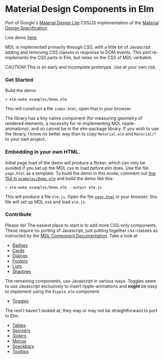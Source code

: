 # Material Design Components in Elm

Port of Google's
[Material Design Lite](https://www.getmdl.io/)
CSS/JS implementation of the
[Material Design Specification](https://www.google.com/design/spec/material-design/introduction.html).

Live demo 
[here](https://debois.github.io/elm-mdl/).

MDL is implemented primarily through CSS, with a little bit of Javascript
adding and removing CSS classes in response to DOM events. This port
re-implements the CSS parts in Elm, but relies on the CSS of MDL verbatim.

*CAUTION*! This is an early and incomplete prototype. Use at your own risk.


### Get Started

Build the demo:

    > elm-make examples/Demo.elm

This will construct a file `index.html`; open that in your browser.

The library has a tiny native component (for measuring geometry of rendered
  elements, a necessity for re-implementing MDL ripple-animations), and so
  cannot be in the elm-package library. If you wish to use the library, I
  know no better way than to copy `Material.elm` and `Material/*` to your
  own project. 

### Embedding in your own HTML. 

Initial page load of the demo will produce a flicker, which can only be 
avoided if you set up the MDL css to load before elm does. Use the file
`page.html` as a template. To build the demo in this mode, comment out 
[line 154 in `examples/Demo.elm`](https://github.com/debois/elm-mdl/blob/master/examples/Demo.elm#L154)
and build the demo like this: 

    > elm-make examples/Demo.elm --output elm.js

This will produce a file `elm.js`. Open the file 
[`page.html`](https://raw.githubusercontent.com/debois/elm-mdl/master/page.html) in your 
browser; this file will set up MDL css and load `elm.js`.

### Contribute

Please do! The easiest place to start is to add more CSS-only components. These require no porting of Javascript, just putting together css-classes as instructed by the [MDL Component Documentation](https://www.getmdl.io/components/index.html). Take a look at

 - [Badges](https://www.getmdl.io/components/index.html#badges-section)
 - [Cards](https://www.getmdl.io/components/index.html#cards-section)
 - [Dialogs](https://www.getmdl.io/components/index.html#dialog-section)
 - [Footers](https://www.getmdl.io/components/index.html#layout-section/footer)
 - [Lists](https://www.getmdl.io/components/index.html#lists-section)
 - [Shadows](https://github.com/google/material-design-lite/tree/v1.1.2/src/shadow)

The remaining components, use Javascript
in various ways. Toggles seem to use Javascript exclusively to insert ripple-animations and __might__ be easy to implement using the `Ripple.elm`
component:

 - [Toggles](https://www.getmdl.io/components/index.html#toggles-section)

The rest I haven't looked at; they may or may not be straightforward to port
to Elm.

 - [Tables](https://www.getmdl.io/components/index.html#tables-section)
 - [Spinners](https://www.getmdl.io/components/index.html#loading-section)
 - [Sliders](https://www.getmdl.io/components/index.html#sliders-section)
 - [Menus](https://www.getmdl.io/components/index.html#menus-section)
 - [Snackbars](https://www.getmdl.io/components/index.html#snackbar-section)
 - [Tooltips](https://www.getmdl.io/components/index.html#tooltips-section)
